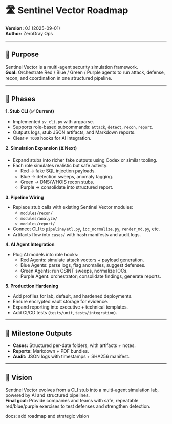 # 🛣️ Sentinel Vector Roadmap

**Version:** 0.1 (2025-09-01)  
**Author:** ZeroGray Ops

---

## 📌 Purpose

Sentinel Vector is a multi-agent security simulation framework.  
**Goal:** Orchestrate Red / Blue / Green / Purple agents to run attack, defense, recon, and coordination in one structured pipeline.

---

## 🔄 Phases

**1. Stub CLI (✅ Current)**  
- Implemented `sv_cli.py` with argparse.
- Supports role-based subcommands: `attack`, `detect`, `recon`, `report`.
- Outputs logs, stub JSON artifacts, and Markdown reports.
- Clear `# TODO` hooks for AI integration.

**2. Simulation Expansion (⏳ Next)**  
- Expand stubs into richer fake outputs using Codex or similar tooling.
- Each role simulates realistic but safe activity:
  - Red → fake SQL injection payloads.
  - Blue → detection sweeps, anomaly tagging.
  - Green → DNS/WHOIS recon stubs.
  - Purple → consolidate into structured report.

**3. Pipeline Wiring**  
- Replace stub calls with existing Sentinel Vector modules:
  - `modules/recon/`
  - `modules/analyze/`
  - `modules/report/`
- Connect CLI to `pipeline/etl.py`, `ioc_normalize.py`, `render_md.py`, etc.
- Artifacts flow into `cases/` with hash manifests and audit logs.

**4. AI Agent Integration**  
- Plug AI models into role hooks:
  - Red Agents: simulate attack vectors + payload generation.
  - Blue Agents: parse logs, flag anomalies, suggest defenses.
  - Green Agents: run OSINT sweeps, normalize IOCs.
  - Purple Agent: orchestrator; consolidate findings, generate reports.

**5. Production Hardening**  
- Add profiles for lab, default, and hardened deployments.
- Ensure encrypted vault storage for evidence.
- Expand reporting into executive + technical templates.
- Add CI/CD tests (`tests/unit`, `tests/integration`).

---

## 📂 Milestone Outputs

- **Cases:** Structured per-date folders, with artifacts + notes.
- **Reports:** Markdown + PDF bundles.
- **Audit:** JSON logs with timestamps + SHA256 manifest.

---

## 🚀 Vision

Sentinel Vector evolves from a CLI stub into a multi-agent simulation lab, powered by AI and structured pipelines.  
**Final goal:** Provide companies and teams with safe, repeatable red/blue/purple exercises to test defenses and strengthen detection.

docs: add roadmap and strategic vision
